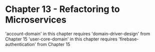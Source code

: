 # Chapter 13 - Refactoring to Microservices 

'account-domain' in this chapter requires 'domain-driver-design' from Chapter 15
'user-core-domain' in this chapter requires 'firebase-authentication' from Chapter 15
